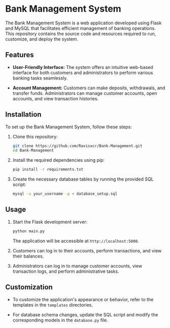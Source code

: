 # Bank Management System

The Bank Management System is a web application developed using Flask and MySQL that facilitates efficient management of banking operations. This repository contains the source code and resources required to run, customize, and deploy the system.

## Features

- **User-Friendly Interface:** The system offers an intuitive web-based interface for both customers and administrators to perform various banking tasks seamlessly.

- **Account Management:** Customers can make deposits, withdrawals, and transfer funds. Administrators can manage customer accounts, open accounts, and view transaction histories.


## Installation

To set up the Bank Management System, follow these steps:

1. Clone this repository:

   ```bash
   git clone https://github.com/Ravisxcr/Bank-Management.git
   cd Bank-Management
   ```

2. Install the required dependencies using pip:

   ```bash
   pip install -r requirements.txt
   ```


4. Create the necessary database tables by running the provided SQL script:

   ```bash
   mysql -u your_username -p < database_setup.sql
   ```

## Usage

1. Start the Flask development server:

   ```bash
   python main.py
   ```

   The application will be accessible at `http://localhost:5000`.

2. Customers can log in to their accounts, perform transactions, and view their balances.

3. Administrators can log in to manage customer accounts, view transaction logs, and perform administrative tasks.

## Customization

- To customize the application's appearance or behavior, refer to the templates in the `templates` directories.

- For database schema changes, update the SQL script and modify the corresponding models in the `database.py` file.

